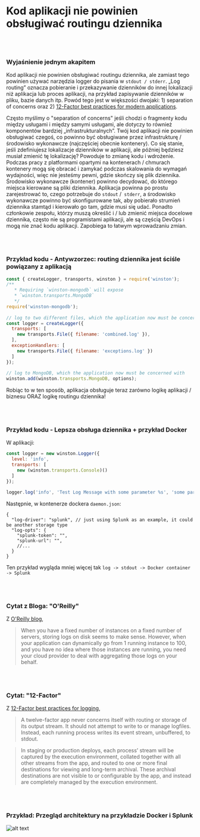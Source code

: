 # Kod aplikacji nie powinien obsługiwać routingu dziennika

<br/><br/>

### Wyjaśnienie jednym akapitem

Kod aplikacji nie powinien obsługiwać routingu dziennika, ale zamiast tego powinien używać narzędzia logger do pisania w `stdout / stderr`. „Log routing” oznacza pobieranie i przekazywanie dzienników do innej lokalizacji niż aplikacja lub proces aplikacji, na przykład zapisywanie dzienników w pliku, bazie danych itp. Powód tego jest w większości dwojaki: 1) separation of concerns oraz 2) [12-Factor best practices for modern applications](https://12factor.net/logs).

Często myślimy o "separation of concerns" jeśli chodzi o fragmenty kodu między usługami i między samymi usługami, ale dotyczy to również komponentów bardziej „infrastrukturalnych”. Twój kod aplikacji nie powinien obsługiwać czegoś, co powinno być obsługiwane przez infrastrukturę / środowisko wykonawcze (najczęściej obecnie kontenery). Co się stanie, jeśli zdefiniujesz lokalizacje dzienników w aplikacji, ale później będziesz musiał zmienić tę lokalizację? Powoduje to zmianę kodu i wdrożenie. Podczas pracy z platformami opartymi na kontenerach / chmurach kontenery mogą się obracać i zamykać podczas skalowania do wymagań wydajności, więc nie jesteśmy pewni, gdzie skończy się plik dziennika. Środowisko wykonawcze (kontener) powinno decydować, do którego miejsca kierowane są pliki dziennika. Aplikacja powinna po prostu zarejestrować to, czego potrzebuje do `stdout` /` stderr`, a środowisko wykonawcze powinno być skonfigurowane tak, aby pobierało strumień dziennika stamtąd i kierowało go tam, gdzie musi się udać. Ponadto członkowie zespołu, którzy muszą określić i / lub zmienić miejsca docelowe dziennika, często nie są programistami aplikacji, ale są częścią DevOps i mogą nie znać kodu aplikacji. Zapobiega to łatwym wprowadzaniu zmian.

<br/><br/>

### Przykład kodu - Antywzorzec: routing dziennika jest ściśle powiązany z aplikacją

```javascript
const { createLogger, transports, winston } = require('winston');
/**
   * Requiring `winston-mongodb` will expose
   * `winston.transports.MongoDB`
   */
require('winston-mongodb');
 
// log to two different files, which the application now must be concerned with
const logger = createLogger({
  transports: [
    new transports.File({ filename: 'combined.log' }),
  ],
  exceptionHandlers: [
    new transports.File({ filename: 'exceptions.log' })
  ]
});
 
// log to MongoDB, which the application now must be concerned with
winston.add(winston.transports.MongoDB, options);
```
Robiąc to w ten sposób, aplikacja obsługuje teraz zarówno logikę aplikacji / biznesu ORAZ logikę routingu dziennika!

<br/><br/>

### Przykład kodu - Lepsza obsługa dziennika + przykład Docker
W aplikacji:
```javascript
const logger = new winston.Logger({
  level: 'info',
  transports: [
    new (winston.transports.Console)()
  ]
});

logger.log('info', 'Test Log Message with some parameter %s', 'some parameter', { anything: 'This is metadata' });
```
Następnie, w kontenerze dockera `daemon.json`:
```json5
{
  "log-driver": "splunk", // just using Splunk as an example, it could be another storage type
  "log-opts": {
    "splunk-token": "",
    "splunk-url": "",
    //...
  }
}
```
Ten przykład wygląda mniej więcej tak `log -> stdout -> Docker container -> Splunk`

<br/><br/>

### Cytat z Bloga: "O'Reilly"

Z [O'Reilly blog](https://www.oreilly.com/ideas/a-cloud-native-approach-to-logs),
 > When you have a fixed number of instances on a fixed number of servers, storing logs on disk seems to make sense. However, when your application can dynamically go from 1 running instance to 100, and you have no idea where those instances are running, you need your cloud provider to deal with aggregating those logs on your behalf.

<br/><br/>

### Cytat: "12-Factor"

Z [12-Factor best practices for logging](https://12factor.net/logs),
 > A twelve-factor app never concerns itself with routing or storage of its output stream. It should not attempt to write to or manage logfiles. Instead, each running process writes its event stream, unbuffered, to stdout.
 
 > In staging or production deploys, each process’ stream will be captured by the execution environment, collated together with all other streams from the app, and routed to one or more final destinations for viewing and long-term archival. These archival destinations are not visible to or configurable by the app, and instead are completely managed by the execution environment.

<br/><br/>

 ### Przykład: Przegląd architektury na przykładzie Docker i Splunk

![alt text](./assets/images/logging-overview.png)

<br/><br/>
